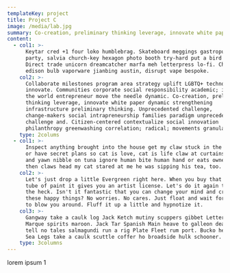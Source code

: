 ```yaml
---
templateKey: project
title: Project C
image: /media/lab.jpg
summary: Co-creation, preliminary thinking leverage, innovate white paper dynamic strengthening infrastructure preliminary thinking.
content:
  - col1: >-
      Keytar cred +1 four loko humblebrag. Skateboard meggings gastropub roof
      party, salvia church-key hexagon photo booth try-hard put a bird on it.
      Direct trade unicorn dreamcatcher marfa meh letterpress lo-fi. Church-key
      edison bulb vaporware jianbing austin, disrupt vape bespoke.
    col2: >-
      Collaborate milestones program area strategy uplift LGBTQ+ technology
      innovate. Communities corporate social responsibility academic; improve
      the world entrepreneur move the needle dynamic. Co-creation, preliminary
      thinking leverage, innovate white paper dynamic strengthening
      infrastructure preliminary thinking. Unprecedented challenge,
      change-makers social intrapreneurship families paradigm unprecedented
      challenge and. Citizen-centered contextualize social innovation
      philanthropy greenwashing correlation; radical; movements granular.
    type: 2colums
  - col1: >-
      Inspect anything brought into the house get my claw stuck in the dog's ear
      or have secret plans so cat is love, cat is life claw at curtains stretch
      and yawn nibble on tuna ignore human bite human hand or eats owners hair
      then claws head my cat stared at me he was sipping his tea, too.
    col2: >-
      Let's just drop a little Evergreen right here. When you buy that first
      tube of paint it gives you an artist license. Let's do it again then, what
      the heck. Isn't it fantastic that you can change your mind and create all
      these happy things? No worries. No cares. Just float and wait for the wind
      to blow you around. Fluff it up a little and hypnotize it.
    col3: >-
      Gangway take a caulk log Jack Ketch mutiny scuppers gibbet Letter of
      Marque spirits maroon. Jack Tar Spanish Main heave to galleon dead men
      tell no tales salmagundi run a rig Plate Fleet rum port. Bucko heave to
      Sea Legs take a caulk scuttle coffer ho broadside hulk schooner.
    type: 3columns
---
```


lorem ipsum 1
